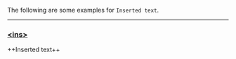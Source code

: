 The following are some examples for `Inserted text`.

---

### [\<ins>](https://github.com/markdown-it/markdown-it-ins)

++Inserted text++
